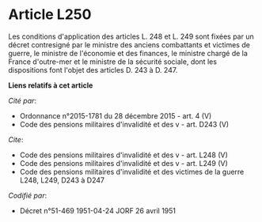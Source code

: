 # Article L250

Les conditions d'application des articles L. 248 et L. 249 sont fixées par un décret contresigné par le ministre des anciens
combattants et victimes de guerre, le ministre de l'économie et des finances, le ministre chargé de la France d'outre-mer et
le ministre de la sécurité sociale, dont les dispositions font l'objet des articles D. 243 à D. 247.

**Liens relatifs à cet article**

_Cité par_:

  - Ordonnance n°2015-1781 du 28 décembre 2015 - art. 4 (V)
  - Code des pensions militaires d'invalidité et des v - art. D243 (V)

_Cite_:

  - Code des pensions militaires d'invalidité et des v - art. L248 (V)
  - Code des pensions militaires d'invalidité et des v - art. L249 (V)
  - Code des pensions militaires d'invalidité et des victimes de la guerre L248, L249, D243 à D247

_Codifié par_:

  - Décret n°51-469 1951-04-24 JORF 26 avril 1951
